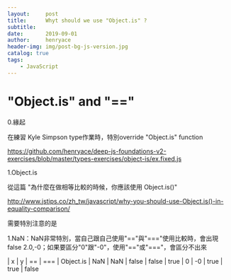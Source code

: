 ```yaml
---
layout:     post
title:      Whyt should we use "Object.is" ?  
subtitle:   
date:       2019-09-01
author:     henryace
header-img: img/post-bg-js-version.jpg
catalog: true
tags:
    - JavaScript
---
```

# "Object.is" and "==" 

0.緣起

在練習 Kyle Simpson type作業時，特別override "Object.is" function

<https://github.com/henryace/deep-js-foundations-v2-exercises/blob/master/types-exercises/object-is/ex.fixed.js>

1.Object.is

從這篇 "為什麼在做相等比較的時候，你應該使用 Object.is()"

<http://www.jstips.co/zh_tw/javascript/why-you-should-use-Object.is()-in-equality-comparison/>

需要特別注意的是

1.NaN：NaN非常特別，當自己跟自己使用"=="與"==="使用比較時，會出現 false
2.0,-0；如果要區分"0"跟"-0"，使用"=="或"==="，會區分不出來

| x | y | == | === | Object.is
| NaN | NaN | false | false | true
| 0 | -0 | true | true | false
